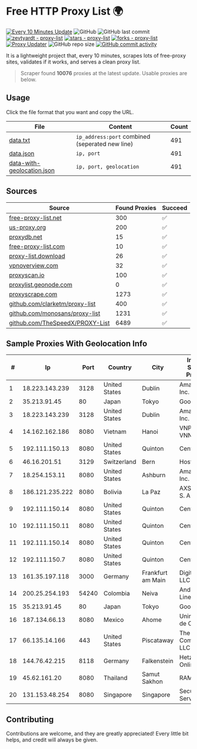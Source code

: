 
# Free HTTP Proxy List 🌍

[![Every 10 Minutes Update](https://github.com/mertguvencli/http-proxy-list/actions/workflows/main.yml/badge.svg?branch=main)](https://github.com/mertguvencli/http-proxy-list/actions/workflows/main.yml)
![GitHub](https://img.shields.io/github/license/mertguvencli/http-proxy-list)
![GitHub last commit](https://img.shields.io/github/last-commit/mertguvencli/http-proxy-list)
[![zevtyardt - proxy-list](https://img.shields.io/static/v1?label=zevtyardt&message=proxy-list&color=blue&logo=github)](https://github.com/zevtyardt/proxy-list "Go to GitHub repo")
[![stars - proxy-list](https://img.shields.io/github/stars/zevtyardt/proxy-list?style=social)](https://github.com/zevtyardt/proxy-list)
[![forks - proxy-list](https://img.shields.io/github/forks/zevtyardt/proxy-list?style=social)](https://github.com/zevtyardt/proxy-list)
[![Proxy Updater](https://github.com/zevtyardt/proxy-list/workflows/Proxy%20Updater/badge.svg)](https://github.com/zevtyardt/proxy-list/actions?query=workflow:"Proxy+Updater")
![GitHub repo size](https://img.shields.io/github/repo-size/zevtyardt/proxy-list)
[![GitHub commit activity](https://img.shields.io/github/commit-activity/m/zevtyardt/proxy-list?logo=commits)](https://github.com/zevtyardt/proxy-list/commits/main)

It is a lightweight project that, every 10 minutes, scrapes lots of free-proxy sites, validates if it works, and serves a clean proxy list.

> Scraper found **10076** proxies at the latest update. Usable proxies are below.

## Usage

Click the file format that you want and copy the URL.

|File|Content|Count|
|----|-------|-----|
|[data.txt](https://raw.githubusercontent.com/mertguvencli/http-proxy-list/main/proxy-list/data.txt)|`ip_address:port` combined (seperated new line)|491|
|[data.json](https://raw.githubusercontent.com/mertguvencli/http-proxy-list/main/proxy-list/data.json)|`ip, port`|491|
|[data-with-geolocation.json](https://raw.githubusercontent.com/mertguvencli/http-proxy-list/main/proxy-list/data-with-geolocation.json)|`ip, port, geolocation`|491|

## Sources

|Source|Found Proxies|Succeed|
|------|-------------|-------|
|[free-proxy-list.net](https://free-proxy-list.net)|300|✅|
|[us-proxy.org](https://www.us-proxy.org)|200|✅|
|[proxydb.net](http://proxydb.net)|15|✅|
|[free-proxy-list.com](https://free-proxy-list.com/?page=&port=&type%5B%5D=http&type%5B%5D=https&up_time=0&search=Search)|10|✅|
|[proxy-list.download](https://www.proxy-list.download/HTTP)|26|✅|
|[vpnoverview.com](https://vpnoverview.com/privacy/anonymous-browsing/free-proxy-servers)|32|✅|
|[proxyscan.io](https://www.proxyscan.io)|100|✅|
|[proxylist.geonode.com](https://proxylist.geonode.com/api/proxy-list?limit=300&page=1&sort_by=lastChecked&sort_type=desc&protocols=http,https)|0|✅|
|[proxyscrape.com](https://api.proxyscrape.com/v2/?request=displayproxies&protocol=http&timeout=10000&country=all&ssl=all&anonymity=all)|1273|✅|
|[github.com/clarketm/proxy-list](https://raw.githubusercontent.com/clarketm/proxy-list/master/proxy-list-raw.txt)|400|✅|
|[github.com/monosans/proxy-list](https://raw.githubusercontent.com/monosans/proxy-list/main/proxies/http.txt)|1231|✅|
|[github.com/TheSpeedX/PROXY-List](https://raw.githubusercontent.com/TheSpeedX/PROXY-List/master/http.txt)|6489|✅|


## Sample Proxies With Geolocation Info

|#|Ip|Port|Country|City|Internet Service Provider|
|-|--|----|-------|----|-------------------------|
|1|18.223.143.239|3128|United States|Dublin|Amazon.com, Inc.|
|2|35.213.91.45|80|Japan|Tokyo|Google LLC|
|3|18.223.143.239|3128|United States|Dublin|Amazon.com, Inc.|
|4|14.162.162.186|8080|Vietnam|Hanoi|VNPT-VNNIC|
|5|192.111.150.13|8080|United States|Quinton|Centrilogic|
|6|46.16.201.51|3129|Switzerland|Bern|Hosteur SA|
|7|18.254.153.11|8080|United States|Ashburn|Amazon.com, Inc.|
|8|186.121.235.222|8080|Bolivia|La Paz|AXS Bolivia S. A.|
|9|192.111.150.14|8080|United States|Quinton|Centrilogic|
|10|192.111.150.11|8080|United States|Quinton|Centrilogic|
|11|192.111.150.14|8080|United States|Quinton|Centrilogic|
|12|192.111.150.7|8080|United States|Quinton|Centrilogic|
|13|161.35.197.118|3000|Germany|Frankfurt am Main|DigitalOcean, LLC|
|14|200.25.254.193|54240|Colombia|Neiva|Andinet ON Line|
|15|35.213.91.45|80|Japan|Tokyo|Google LLC|
|16|187.134.66.13|8080|Mexico|Ahome|Uninet S.A. de C.V.|
|17|66.135.14.166|443|United States|Piscataway|The Constant Company, LLC|
|18|144.76.42.215|8118|Germany|Falkenstein|Hetzner Online GmbH|
|19|45.62.161.20|8080|Thailand|Samut Sakhon|RAM Host|
|20|131.153.48.254|8080|Singapore|Singapore|Secured Servers LLC|



## Contributing

Contributions are welcome, and they are greatly appreciated! Every
little bit helps, and credit will always be given.

